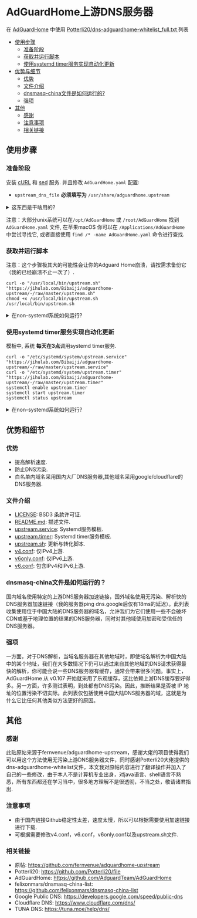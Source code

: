 # AdGuardHome上游DNS服务器

在 [AdGuardHome](https://github.com/AdGuardTeam/AdGuardHome) 中使用 [Potterli20/dns-adguardhome-whitelist_full.txt
](https://github.com/Potterli20/file) 列表

* [使用步骤](#使用步骤)
    * [准备阶段](#准备阶段)
    * [获取并运行脚本](#获取并运行脚本)
    * [使用systemd timer服务实现自动化更新](#使用systemd-timer服务实现自动化更新)
* [优势与细节](#优势与细节)
    * [优势](#优势)
    * [文件介绍](#文件介绍)
    * [dnsmasq-china文件是如何运行的?](#dnsmasq-china是如何运行的？)
    * [强项](#强项)
* [其他](#其他)
    * [感谢](#感谢)
    * [注意事项](#注意事项)
    * [相关链接](#相关链接)

## 使用步骤

### 准备阶段

安装 [cURL](https://curl.se/) 和 [sed](https://www.gnu.org/software/sed/) 服务. 并且修改 `AdGuardHome.yaml` 配置:

- `upstream_dns_file` **必须填写为** `/usr/share/adguardhome.upstream`

<details><summary>这东西是干啥用的?</summary>

 `upstream_dns_file` 可以实现从文件中加载上游服务器.更多资讯详情可见 [AdGuardHome Wiki](https://github.com/AdguardTeam/AdGuardHome/wiki/Configuration).

</details>

注意：大部分unix系统可以在`/opt/AdGuardHome` 或 `/root/AdGuardHome` 找到 `AdGuardHome.yaml` 文件, 在苹果macOS 你可以在 `/Applications/AdGuardHome` 中尝试寻找它, 或者直接使用 `find /* -name AdGuardHome.yaml` 命令进行查找.

### 获取并运行脚本

注意：这个步骤极其大的可能性会让你的Adguard Home崩溃，请按需求备份它（我的已经崩溃不止一次了）.

```
curl -o "/usr/local/bin/upstream.sh" "https://jihulab.com/Bibaiji/adguardhome-upstream/-/raw/master/upstream.sh"
chmod +x /usr/local/bin/upstream.sh
/usr/local/bin/upstream.sh
```

<details><summary>在non-systemd系统如何运行?</summary>

如果是在non-systemd系统上运行的Adguard Home,在[upstream.sh](./upstream.sh)中替换命令 `systemctl restart AdGuardHome`去重启AdGuardHome.例如openwrt: `sed -i "s|systemctl restart AdGuardHome|/etc/init.d/AdGuardHome|" /usr/local/bin/upstream`.

</details>

### 使用systemd timer服务实现自动化更新

模板中, 系统 **每天在3点**调用systemd timer服务.

```
curl -o "/etc/systemd/system/upstream.service" "https://jihulab.com/Bibaiji/adguardhome-upstream/-/raw/master/upstream.service"
curl -o "/etc/systemd/system/upstream.timer" "https://jihulab.com/Bibaiji/adguardhome-upstream/-/raw/master/upstream.timer"
systemctl enable upstream.timer
systemctl start upstream.timer
systemctl status upstream
```

<details><summary>在non-systemd系统如何运行?</summary>

你可以使用 [cron](https://en.wikipedia.org/wiki/Cron) 去自动化调用它, 例如添加 `0 3 * * * /usr/local/bin/upstream.sh` 到cron服务中.

</details>

## 优势和细节

### 优势

- 提高解析速度.
- 防止DNS污染.
- 白名单内域名采用国内大厂DNS服务器,其他域名采用google/cloudflare的DNS服务器.

### 文件介绍

- [LICENSE](./LICENSE): BSD3 条款许可证.
- [README.md](./README.md): 描述文件.
- [upstream.service](./upstream.service): Systemd服务模板.
- [upstream.timer](./upstream.timer): Systemd timer服务模板.
- [upstream.sh](./upstream.sh): 更新与转化脚本.
- [v4.conf](./v4.conf): 仅IPv4上游.
- [v6only.conf](./v6only.conf): 仅IPv6上游.
- [v6.conf](./v6.conf): 包含IPv4和IPv6上游.

### dnsmasq-china文件是如何运行的？

国内域名使用特定的上游DNS服务器加速链接，国外域名使用无污染、解析快的DNS服务器加速链接（我的服务器ping dns.google后仅有18ms的延迟）。此列表收集使用位于中国大陆的DNS服务器的域名，允许我们为它们使用一些不会破坏CDN或基于地理位置的结果的DNS服务器，同时对其他域使用加密和受信任的DNS服务器。

### 强项

一方面，对于DNS解析，当域名服务器在其他地域时，即使域名解析为中国大陆中的某个地址，我们在大多数情况下仍可以通过来自其他地域的DNS请求获得最快的解析，你可能会说一些DNS服务器有缓存，通常会带来很多问题。事实上，AdGuardHome 从 v0.107 开始就采用了乐观缓存，这比依赖上游DNS缓存要好得多。另一方面，许多测试表明，到处都有DNS污染。因此，推断结果是否被 IP 地址的位置污染不切实际。此列表仅包括使用中国大陆DNS服务器的域，这就是为什么它比任何其他类似方法更好的原因。

## 其他


### 感谢

此贴原帖来源于fernvenue/adguardhome-upstream，感谢大佬的项目使得我们可以用这个方法使用无污染上游DNS服务器文件，同时感谢Potterli20大佬提供的dns-adguardhome-whitelist文件，本文我对原帖内容进行了翻译操作并加入了自己的一些修改，由于本人不是计算机专业出身，对java语言、shell语言不熟悉，所有东西都还在学习当中，很多地方理解不是很透彻，不当之处，敬请诸君指出.


### 注意事项

- 由于国内链接Github稳定性太差，速度太慢，所以可以根据需要使用加速链接进行下载.
- 可根据需要修改v4.conf，v6.conf，v6only.conf以及upstream.sh文件.

### 相关链接

- 原帖: https://github.com/fernvenue/adguardhome-upstream
- Potterli20: https://github.com/Potterli20/file
- AdGuardHome: https://github.com/AdguardTeam/AdGuardHome
- felixonmars/dnsmasq-china-list: https://github.com/felixonmars/dnsmasq-china-list
- Google Public DNS: https://developers.google.com/speed/public-dns
- Cloudflare DNS: https://www.cloudflare.com/dns/
- TUNA DNS: https://tuna.moe/help/dns/

